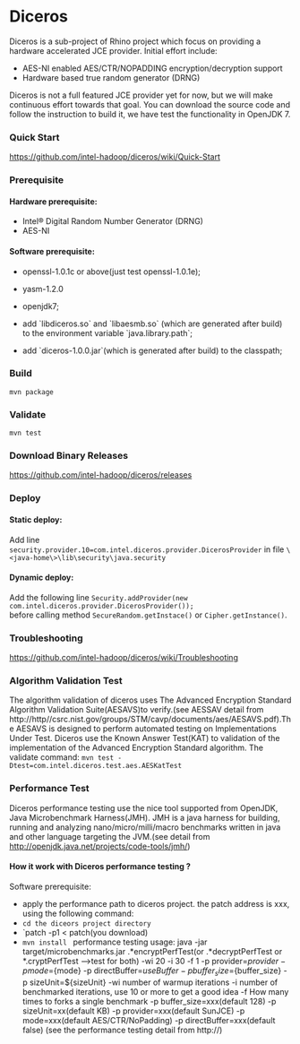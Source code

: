 Diceros
===============

Diceros is a sub-project of Rhino project which focus on providing a hardware accelerated JCE provider. Initial effort include:
* AES-NI enabled AES/CTR/NOPADDING encryption/decryption support
* Hardware based true random generator (DRNG)

Diceros is not a full featured JCE provider yet for now, but we will make continuous effort towards that goal. You can download 
the source code and follow the instruction to build it, we have test the functionality in OpenJDK 7.

### Quick Start

https://github.com/intel-hadoop/diceros/wiki/Quick-Start

### Prerequisite
#### Hardware prerequisite:   
* Intel® Digital Random Number Generator (DRNG)   
* AES-NI

#### Software prerequisite:   
* <p>openssl-1.0.1c or above(just test openssl-1.0.1e);  </p> 
* <p>yasm-1.2.0 </p>
* <p>openjdk7;    </p>
* <p>add `libdiceros.so` and `libaesmb.so` (which are generated after build) to the environment variable `java.library.path`; </p>
* <p>add `diceros-1.0.0.jar`(which is generated after build) to the classpath; </p>

### Build 
`mvn package`

### Validate
`mvn test`

### Download Binary Releases
https://github.com/intel-hadoop/diceros/releases

### Deploy
#### Static deploy:   
Add line `security.provider.10=com.intel.diceros.provider.DicerosProvider` in file `\<java-home\>\lib\security\java.security`

#### Dynamic deploy:   
Add the following line `Security.addProvider(new com.intel.diceros.provider.DicerosProvider());`    
before calling method `SecureRandom.getInstace()` or `Cipher.getInstance()`.

### Troubleshooting
https://github.com/intel-hadoop/diceros/wiki/Troubleshooting


### Algorithm Validation Test
The algorithm validation of diceros uses The Advanced Encryption Standard Algorithm Validation Suite(AESAVS)to verify.(see AESSAV detail from http://http//csrc.nist.gov/groups/STM/cavp/documents/aes/AESAVS.pdf).The AESAVS is designed to perform automated testing on Implementations Under Test.
Diceros use the Known Answer Test(KAT) to validation of the implementation of the Advanced Encryption Standard algorithm. The validate command:
`mvn test -Dtest=com.intel.diceros.test.aes.AESKatTest`

### Performance Test
Diceros performance testing use the nice tool supported from OpenJDK, Java Microbenchmark Harness(JMH). JMH is a java harness for building, running and analyzing nano/micro/milli/macro benchmarks written in java and other language targeting the JVM.(see detail from http://openjdk.java.net/projects/code-tools/jmh/)
#### How it work with Diceros performance testing ?
Software prerequisite:
* apply the performance path to diceros project. the patch address is xxx, using the following command:
* `cd the diceors project directory`
* `patch -p1 < patch(you download)
* `mvn install `
performance testing usage:
java -jar target/microbenchmarks.jar .*encryptPerfTest(or .*decryptPerfTest or *.cryptPerfTest -->test for both) -wi 20 -i 30 -f 1 -p provider=${provider} -p mode=${mode} -p directBuffer=${useBuffer} -p buffer_size=${buffer_size} -p sizeUnit=${sizeUnit}
-wi number of warmup iterations
-i number of benchmarked iterations, use 10 or more to get a good idea
-f How many times to forks a single benchmark
-p buffer_size=xxx(default 128)
-p sizeUnit=xx(default KB)
-p provider=xxx(default SunJCE)
-p mode=xxx(default AES/CTR/NoPadding)
-p directBuffer=xxx(default false)
(see the performance testing detail from http://)


